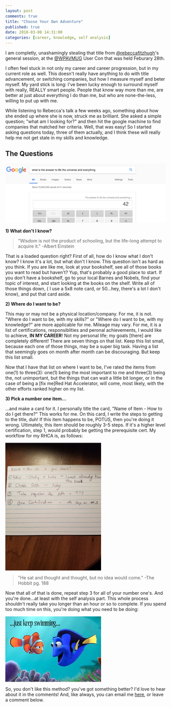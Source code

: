 ```yaml
---
layout: post
comments: true
title: "Choose Your Own Adventure"
published: true
date: 2018-03-08 14:31:00
categories: [career, knowledge, self analysis]
---
```


I am completly, unashamingly stealing that title from [@rebeccafitzhugh](https://twitter.com/RebeccaFitzhugh)'s general session, at the [@WPAVMUG](https://twitter.com/WPVMUG) User Con that was held Feburary 28th.


I often feel stuck in not only my career and career progression, but in my current role as well. This doesn't really have anything to do with title advancement, or switching companies, but how I measure myself and beter myself. My yard stick is long: I've been lucky enough to surround myself with  really, REALLY smart people. People that know way more than me, are better at just about everything I do than me, but who are none-the-less, willing to put up with me.


While listening to Rebecca's talk a few weeks ago, something about how she ended up where she is now, struck me as brilliant. She asked a simple question; "what am I looking for?" and then hit the google machine to find companies that matched her criteria. Well, that was easy! So I started asking questions today, three of them actually, and I think these will really help me not get stale in my skills and knowledge.


## The Questions

![](/images/42.png)


__1) What don't I know?__


> "Wisdom is not the product of schooling, but the life-long attempt to acquire it." -Albert Einstein 


That is a loaded question right? First of all, how do I know what I don't know? I know it's a lot, but what don't I know. This question isn't as hard as you think. If you are like me, look at your bookshelf, see all of those books you want to read but haven't? Yup, that's probably a good place to start. If you don't have a bookshelf, go to your local Barnes and Nobels, find your topic of interest, and start looking at the books on the shelf. Write all of those things down, ( I use a 5x8 note card, or 50...hey, there's a lot I don't know), and put that card aside.


__2) Where do I want to be?__


This may or may not be a physical location/company. For me, it is not. "Where do I want to be, with my skills?" or "Where do I want to be, with my knowledge?" are more applicable for me.  Mileage may vary. For me, it is a list of certifications, responsiblities and peronal achievements, I would like to achieve, __IN MY CAREER__! Not my personal life; my goals [there] are completely different! There are seven things on that list. Keep this list small, because each one of those things, may be a super big task. Having a list that seemingly goes on month after month can be discouraging. But keep this list small.


Now that I have that list on where I want to be, I've rated the items from one(1) to three(3): one(1) being the most important to me and three(3) being the, not unimportant, but the things that can wait a little bit longer, or in the case of being a [fix me]Red Hat Accelerator, will come, most likely, with the other efforts ranked higher on my list.


__3) Pick a number one item...__


...and make a card for it. I personally title the card, "Name of Item - How to do I get there?" This works for me. On this card, I write the steps to getting to the title, duh! If this item happens to be, POTUS, then you're doing it wrong. Ultimately, this item should be roughly 3-5 steps. If it's a higher level certification, step 1, would probably be getting the prerequisite cert. My workflow for my RHCA is, as follows:

<img src="/images/noteCard.jpg" align="center" width="300" height="400"> 

> "He sat and thought and thought, but no idea would come." -The Hobbit pg. 188 


Now that all of that is done, repeat step 3 for all of your number one's. And you're done...at least with the self analysis part. This whole process shouldn't really take you longer than an hour or so to complete. If you spend too much time on this, you're doing what you need to be doing:

<img src="/images/nemo.jpg" align="center">


So, you don't like this method? you've got something better? I'd love to hear about it in the comments! And, like always, you can email me [here](mailto:dave.kalaluhi@gmail.com), or leave a comment below.
